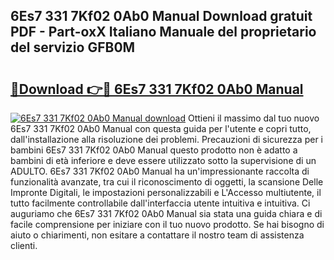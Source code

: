 ## 6Es7 331 7Kf02 0Ab0 Manual Download gratuit PDF - Part-oxX Italiano Manuale del proprietario del servizio GFB0M

# <h2><a href="http://df91u1e.blite.top/?on=6Es7+331+7Kf02+0Ab0+Manual">🔗Download 👉🔴 6Es7 331 7Kf02 0Ab0 Manual</a></h2>

[![6Es7 331 7Kf02 0Ab0 Manual download](https://i.imgur.com/lujVjoI.png)](http://df91u1e.blite.top/?on=6Es7+331+7Kf02+0Ab0+Manual)
Ottieni il massimo dal tuo nuovo 6Es7 331 7Kf02 0Ab0 Manual con questa guida per l'utente e copri tutto, dall'installazione alla risoluzione dei problemi. Precauzioni di sicurezza per i bambini 6Es7 331 7Kf02 0Ab0 Manual questo prodotto non è adatto a bambini di età inferiore e deve essere utilizzato sotto la supervisione di un ADULTO. 6Es7 331 7Kf02 0Ab0 Manual ha un'impressionante raccolta di funzionalità avanzate, tra cui il riconoscimento di oggetti, la scansione Delle Impronte Digitali, le impostazioni personalizzabili e L'Accesso multiutente, il tutto facilmente controllabile dall'interfaccia utente intuitiva e intuitiva. Ci auguriamo che 6Es7 331 7Kf02 0Ab0 Manual sia stata una guida chiara e di facile comprensione per iniziare con il tuo nuovo prodotto. Se hai bisogno di aiuto o chiarimenti, non esitare a contattare il nostro team di assistenza clienti.
